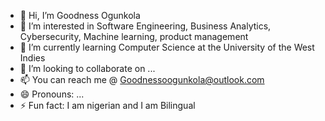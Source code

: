 - 👋 Hi, I’m Goodness Ogunkola
- 👀 I’m interested in Software Engineering, Business Analytics, Cybersecurity, Machine learning, product management
- 🌱 I’m currently learning Computer Science at the University of the West Indies
- 💞️ I’m looking to collaborate on ...
- 📫 You can reach me @ Goodnessoogunkola@outlook.com
- 😄 Pronouns: ...
- ⚡ Fun fact: I am nigerian and I am Bilingual

<!---
1Greatness/1Greatness is a ✨ special ✨ repository because its `README.md` (this file) appears on your GitHub profile.
You can click the Preview link to take a look at your changes.
--->
